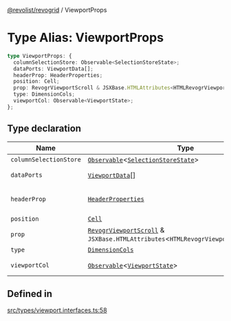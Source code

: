 [@revolist/revogrid](README.md) / ViewportProps

# Type Alias: ViewportProps

```ts
type ViewportProps: {
  columnSelectionStore: Observable<SelectionStoreState>;
  dataPorts: ViewportData[];
  headerProp: HeaderProperties;
  position: Cell;
  prop: RevogrViewportScroll & JSXBase.HTMLAttributes<HTMLRevogrViewportScrollElement>;
  type: DimensionCols;
  viewportCol: Observable<ViewportState>;
};
```

## Type declaration

| Name | Type | Description | Defined in |
| ------ | ------ | ------ | ------ |
| `columnSelectionStore` | [`Observable`](TypeAlias.Observable.md)\<[`SelectionStoreState`](TypeAlias.SelectionStoreState.md)\> | - | [src/types/viewport.interfaces.ts:75](https://github.com/revolist/revogrid/blob/4748dc40d552fad7de1d972fe2fbcf7386e67858/src/types/viewport.interfaces.ts#L75) |
| `dataPorts` | [`ViewportData`](TypeAlias.ViewportData.md)[] | viewport rows | [src/types/viewport.interfaces.ts:73](https://github.com/revolist/revogrid/blob/4748dc40d552fad7de1d972fe2fbcf7386e67858/src/types/viewport.interfaces.ts#L73) |
| `headerProp` | [`HeaderProperties`](TypeAlias.HeaderProperties.md) | header container props | [src/types/viewport.interfaces.ts:67](https://github.com/revolist/revogrid/blob/4748dc40d552fad7de1d972fe2fbcf7386e67858/src/types/viewport.interfaces.ts#L67) |
| `position` | [`Cell`](Interface.Cell.md) | - | [src/types/viewport.interfaces.ts:61](https://github.com/revolist/revogrid/blob/4748dc40d552fad7de1d972fe2fbcf7386e67858/src/types/viewport.interfaces.ts#L61) |
| `prop` | [`RevogrViewportScroll`](JSX.Interface.RevogrViewportScroll.md) & `JSXBase.HTMLAttributes`\<`HTMLRevogrViewportScrollElement`\> | - | [src/types/viewport.interfaces.ts:59](https://github.com/revolist/revogrid/blob/4748dc40d552fad7de1d972fe2fbcf7386e67858/src/types/viewport.interfaces.ts#L59) |
| `type` | [`DimensionCols`](TypeAlias.DimensionCols.md) | - | [src/types/viewport.interfaces.ts:62](https://github.com/revolist/revogrid/blob/4748dc40d552fad7de1d972fe2fbcf7386e67858/src/types/viewport.interfaces.ts#L62) |
| `viewportCol` | [`Observable`](TypeAlias.Observable.md)\<[`ViewportState`](Interface.ViewportState.md)\> | Cols dataset | [src/types/viewport.interfaces.ts:64](https://github.com/revolist/revogrid/blob/4748dc40d552fad7de1d972fe2fbcf7386e67858/src/types/viewport.interfaces.ts#L64) |

## Defined in

[src/types/viewport.interfaces.ts:58](https://github.com/revolist/revogrid/blob/4748dc40d552fad7de1d972fe2fbcf7386e67858/src/types/viewport.interfaces.ts#L58)
